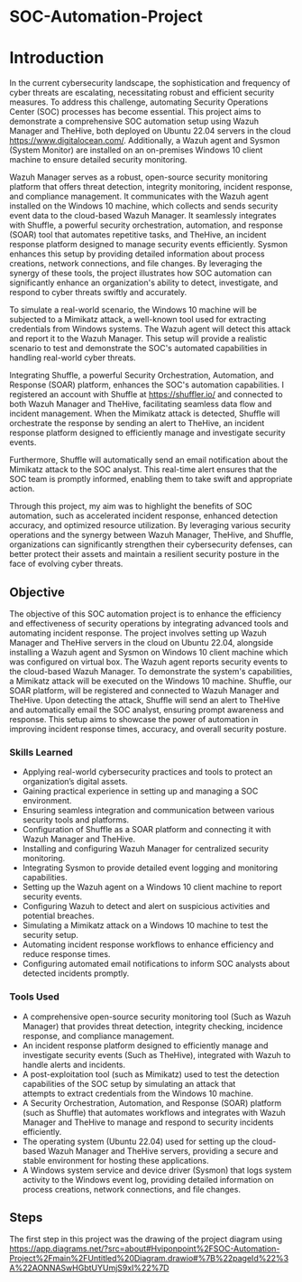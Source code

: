 # SOC-Automation-Project

# Introduction

In the current cybersecurity landscape, the sophistication and frequency of cyber threats are escalating, necessitating robust and efficient security measures. To address this challenge, automating Security Operations Center (SOC) processes has become essential. This project aims to demonstrate a comprehensive SOC automation setup using Wazuh Manager and TheHive, both deployed on Ubuntu 22.04 servers in the cloud https://www.digitalocean.com/. Additionally, a Wazuh agent and Sysmon (System Monitor) are installed on an on-premises Windows 10 client machine to ensure detailed security monitoring. 

Wazuh Manager serves as a robust, open-source security monitoring platform that offers threat detection, integrity monitoring, incident response, and compliance management. It communicates with the Wazuh agent installed on the Windows 10 machine, which collects and sends security event data to the cloud-based Wazuh Manager. It seamlessly integrates with Shuffle, a powerful security orchestration, automation, and response (SOAR) tool that automates repetitive tasks, and TheHive, an incident response platform designed to manage security events efficiently. Sysmon enhances this setup by providing detailed information about process creations, network connections, and file changes. By leveraging the synergy of these tools, the project illustrates how SOC automation can significantly enhance an organization's ability to detect, investigate, and respond to cyber threats swiftly and accurately.

To simulate a real-world scenario, the Windows 10 machine will be subjected to a Mimikatz attack, a well-known tool used for extracting credentials from Windows systems. The Wazuh agent will detect this attack and report it to the Wazuh Manager. This setup will provide a realistic scenario to test and demonstrate the SOC's automated capabilities in handling real-world cyber threats.

Integrating Shuffle, a powerful Security Orchestration, Automation, and Response (SOAR) platform, enhances the SOC's automation capabilities. I registered an account with Shuffle at https://shuffler.io/ and connected to both Wazuh Manager and TheHive, facilitating seamless data flow and incident management. When the Mimikatz attack is detected, Shuffle will orchestrate the response by sending an alert to TheHive, an incident response platform designed to efficiently manage and investigate security events.

Furthermore, Shuffle will automatically send an email notification about the Mimikatz attack to the SOC analyst. This real-time alert ensures that the SOC team is promptly informed, enabling them to take swift and appropriate action.

Through this project, my aim was to highlight the benefits of SOC automation, such as accelerated incident response, enhanced detection accuracy, and optimized resource utilization. By leveraging various security operations and the synergy between Wazuh Manager, TheHive, and Shuffle, organizations can significantly strengthen their cybersecurity defenses, can better protect their assets  and maintain a resilient security posture in the face of evolving cyber threats. 


## Objective

The objective of this SOC automation project is to enhance the efficiency and effectiveness of security operations by integrating advanced tools and automating incident response. The project involves setting up Wazuh Manager and TheHive servers in the cloud on Ubuntu 22.04, alongside installing a Wazuh agent and Sysmon on Windows 10 client machine which was configured on virtual box. The Wazuh agent reports security events to the cloud-based Wazuh Manager. To demonstrate the system's capabilities, a Mimikatz attack will be executed on the Windows 10 machine. Shuffle, our SOAR platform, will be registered and connected to Wazuh Manager and TheHive. Upon detecting the attack, Shuffle will send an alert to TheHive and automatically email the SOC analyst, ensuring prompt awareness and response. This setup aims to showcase the power of automation in improving incident response times, accuracy, and overall security posture.

### Skills Learned

- Applying real-world cybersecurity practices and tools to protect an organization’s digital assets.
- Gaining practical experience in setting up and managing a SOC environment.
- Ensuring seamless integration and communication between various security tools and platforms.
- Configuration of Shuffle as a SOAR platform and connecting it with Wazuh Manager and TheHive.
- Installing and configuring Wazuh Manager for centralized security monitoring.
- Integrating Sysmon to provide detailed event logging and monitoring capabilities.
- Setting up the Wazuh agent on a Windows 10 client machine to report security events.
- Configuring Wazuh to detect and alert on suspicious activities and potential breaches.
- Simulating a Mimikatz attack on a Windows 10 machine to test the security setup.
- Automating incident response workflows to enhance efficiency and reduce response times.
- Configuring automated email notifications to inform SOC analysts about detected incidents promptly.

### Tools Used

- A comprehensive open-source security monitoring tool (Such as Wazuh Manager) that provides threat detection, integrity     checking,      incidence response, and compliance management.
- An incident response platform designed to efficiently manage and investigate security events (Such as TheHive), integrated with Wazuh     to handle alerts and incidents.
- A post-exploitation tool (such as Mimikatz) used to test the detection capabilities of the SOC setup by simulating an attack that       
  attempts to extract credentials from the Windows 10 machine.
- A Security Orchestration, Automation, and Response (SOAR) platform (such as Shuffle) that automates workflows and integrates with Wazuh   Manager and TheHive to manage and respond to security incidents efficiently.
- The operating system (Ubuntu 22.04) used for setting up the cloud-based Wazuh Manager and TheHive servers, providing a secure and 
  stable environment for hosting these applications.
- A Windows system service and device driver (Sysmon) that logs system activity to the Windows event log, providing detailed information    on process creations, network connections, and file changes.

## Steps

The first step in this project was the drawing of the project diagram using
https://app.diagrams.net/?src=about#Hviponpoint%2FSOC-Automation-Project%2Fmain%2FUntitled%20Diagram.drawio#%7B%22pageId%22%3A%22AONNASwHGbtUYUmjS9xI%22%7D

